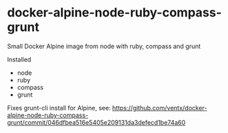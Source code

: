 # docker-alpine-node-ruby-compass-grunt
Small Docker Alpine image from node with ruby, compass and grunt

Installed
* node
* ruby
* compass
* grunt

Fixes grunt-cli install for Alpine, see: https://github.com/ventx/docker-alpine-node-ruby-compass-grunt/commit/046dfbea516e5405e209131da3defecd1be74a60
